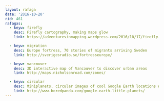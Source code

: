 ```yaml
---
layout: rafaga
date: '2016-10-20'
rid: 461
rafagas:
  - keyw: firefly
    desc: Firefly cartography, making maps glow
    link: https://adventuresinmapping.wordpress.com/2016/10/17/firefly-cartography/

  - keyw: migration
    desc: Europe fortress, 70 stories of migrants arriving Sweden
    link: http://sverigesradio.se/fortresseurope/

  - keyw: vancouver
    desc: 3D interactive map of Vancouver to discover urban areas
    link: http://maps.nicholsonroad.com/zones/

  - keyw: circular
    desc: Miniplanets, circular images of cool Google Earth locations with a how-to
    link: http://www.boredpanda.com/google-earth-little-planets/
---
```

